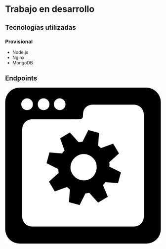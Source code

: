 
# Trabajo en desarrollo

## Tecnologías utilizadas

### Provisional

* Node.js
* Nginx
* MongoDB


## Endpoints

![Trabajo en desarrollo](/src/desarrollo.png)
